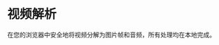 # 视频解析

在您的浏览器中安全地将视频分解为图片帧和音频，所有处理均在本地完成。

<script setup>
import Component from "../components/canvas/视频解析.vue"
</script>

<Component />